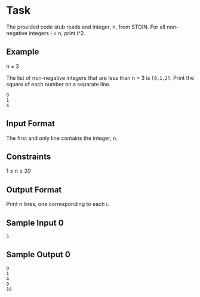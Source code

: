 # Task
The provided code stub reads and integer, n, from STDIN. For all non-negative integers i < n, print i^2.

## Example
n = 3

The list of non-negative integers that are less than n = 3 is `[0,1,2]`. Print the square of each number on a separate line.
```
0
1
4
```
## Input Format

The first and only line contains the integer, n.

## Constraints
1 ≤ n ≤ 20


## Output Format

Print n lines, one corresponding to each i.

## Sample Input 0
`5`

## Sample Output 0
```
0
1
4
9
16
```
